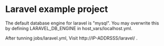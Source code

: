 # Laravel example project

The default database engine for laravel is "mysql". You may overwrite this by defining LARAVEL_DB_ENGINE in host_vars/localhost.yml.

After tunning jobs/laravel.yml, Visit http://IP-ADDRSSS/laravel/ .
